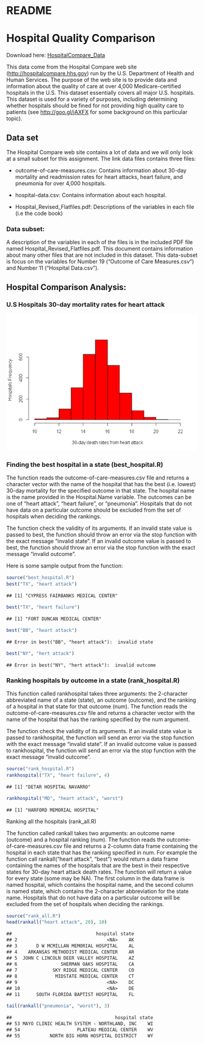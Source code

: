 README
================

# Hospital Quality Comparison

Download here:
[HospitalCompare\_Data](https://d396qusza40orc.cloudfront.net/rprog%2Fdata%2FProgAssignment3-data.zip)

This data come from the Hospital Compare web site
(<http://hospitalcompare.hhs.gov>) run by the U.S. Department of Health
and Human Services. The purpose of the web site is to provide data and
information about the quality of care at over 4,000 Medicare-certified
hospitals in the U.S. This dataset essentially covers all major U.S.
hospitals. This dataset is used for a variety of purposes, including
determining whether hospitals should be fined for not providing high
quality care to patients (see <http://goo.gl/jAXFX> for some background
on this particular topic).

## Data set

The Hospital Compare web site contains a lot of data and we will only
look at a small subset for this assignment. The link data files contains
three files:

  - outcome-of-care-measures.csv: Contains information about 30-day
    mortality and readmission rates for heart attacks, heart failure,
    and pneumonia for over 4,000 hospitals.

  - hospital-data.csv: Contains information about each hospital.

  - Hospital\_Revised\_Flatfiles.pdf: Descriptions of the variables in
    each file (i.e the code book)

### Data subset:

A description of the variables in each of the files is in the included
PDF file named Hospital\_Revised\_Flatfiles.pdf. This document contains
information about many other files that are not included in this
dataset. This data-subset is focus on the variables for Number 19
(“Outcome of Care Measures.csv”) and Number 11 (“Hospital Data.csv”).

## Hospital Comparison Analysis:

### U.S Hospitals 30-day mortality rates for heart attack

![](README_files/figure-gfm/unnamed-chunk-1-1.png)<!-- -->

### Finding the best hospital in a state (best\_hospital.R)

The function reads the outcome-of-care-measures.csv file and returns a
character vector with the name of the hospital that has the best
(i.e. lowest) 30-day mortality for the specified outcome in that state.
The hospital name is the name provided in the Hospital.Name variable.
The outcomes can be one of “heart attack”, “heart failure”, or
“pneumonia”. Hospitals that do not have data on a particular outcome
should be excluded from the set of hospitals when deciding the rankings.

The function check the validity of its arguments. If an invalid state
value is passed to best, the function should throw an error via the stop
function with the exact message “invalid state”. If an invalid outcome
value is passed to best, the function should throw an error via the stop
function with the exact message “invalid outcome”.

Here is some sample output from the function:

``` r
source("best_hospital.R")
best("TX", "heart attack")
```

    ## [1] "CYPRESS FAIRBANKS MEDICAL CENTER"

``` r
best("TX", "heart failure")
```

    ## [1] "FORT DUNCAN MEDICAL CENTER"

``` r
best("BB", "heart attack")
```

    ## Error in best("BB", "heart attack"):  invalid state

``` r
best("NY", "hert attack")
```

    ## Error in best("NY", "hert attack"):  invalid outcome

### Ranking hospitals by outcome in a state (rank\_hospital.R)

This function called rankhospital takes three arguments: the 2-character
abbreviated name of a state (state), an outcome (outcome), and the
ranking of a hospital in that state for that outcome (num). The function
reads the outcome-of-care-measures.csv file and returns a character
vector with the name of the hospital that has the ranking specified by
the num argument.

The function check the validity of its arguments. If an invalid state
value is passed to rankhospital, the function will send an error via the
stop function with the exact message “invalid state”. If an invalid
outcome value is passed to rankhospital, the function will send an error
via the stop function with the exact message “invalid outcome”.

``` r
source("rank_hospital.R")
rankhospital("TX", "heart failure", 4)
```

    ## [1] "DETAR HOSPITAL NAVARRO"

``` r
rankhospital("MD", "heart attack", "worst")
```

    ## [1] "HARFORD MEMORIAL HOSPITAL"

Ranking all the hospitals (rank\_all.R)

The function called rankall takes two arguments: an outcome name
(outcome) and a hospital ranking (num). The function reads the
outcome-of-care-measures.csv file and returns a 2-column data frame
containing the hospital in each state that has the ranking specified in
num. For example the function call rankall(“heart attack”, “best”) would
return a data frame containing the names of the hospitals that are the
best in their respective states for 30-day heart attack death rates. The
function will return a value for every state (some may be NA). The first
column in the data frame is named hospital, which contains the hospital
name, and the second column is named state, which contains the
2-character abbreviation for the state name. Hospitals that do not have
data on a particular outcome will be excluded from the set of hospitals
when deciding the rankings.

``` r
source("rank_all.R")
head(rankall("heart attack", 20), 10)
```

    ##                               hospital state
    ## 2                                 <NA>    AK
    ## 3       D W MCMILLAN MEMORIAL HOSPITAL    AL
    ## 4    ARKANSAS METHODIST MEDICAL CENTER    AR
    ## 5  JOHN C LINCOLN DEER VALLEY HOSPITAL    AZ
    ## 6                SHERMAN OAKS HOSPITAL    CA
    ## 7             SKY RIDGE MEDICAL CENTER    CO
    ## 8              MIDSTATE MEDICAL CENTER    CT
    ## 9                                 <NA>    DC
    ## 10                                <NA>    DE
    ## 11      SOUTH FLORIDA BAPTIST HOSPITAL    FL

``` r
tail(rankall("pneumonia", "worst"), 3)
```

    ##                                      hospital state
    ## 53 MAYO CLINIC HEALTH SYSTEM - NORTHLAND, INC    WI
    ## 54                     PLATEAU MEDICAL CENTER    WV
    ## 55           NORTH BIG HORN HOSPITAL DISTRICT    WY
